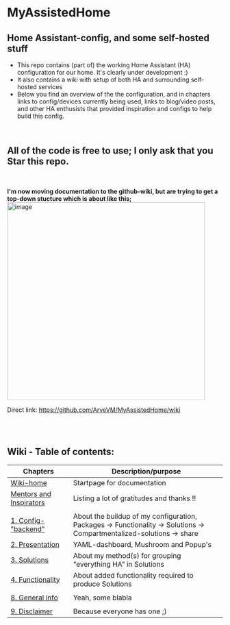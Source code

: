 # MyAssistedHome 
## Home Assistant-config, and some self-hosted stuff


- This repo contains (part of) the working Home Assistant (HA) configuration for our home. It's clearly under development :)
- It also contains a wiki with setup of both HA and surrounding self-hosted services
- Below you find an overview of the the configuration, and in chapters links to config/devices currently being used, links to blog/video posts, and other HA enthusists that provided inspiration and configs to help build this config. 
<br />



## All of the code is free to use; I only ask that you Star this repo.

<br />

**I'm now moving documentation to the github-wiki, but are trying to get a top-down stucture which is about like this;**
<img width="462" alt="image" src="https://user-images.githubusercontent.com/96014323/217190421-5449c9b5-5d6c-49ba-9dbe-157564f659a8.png">

Direct link:  https://github.com/ArveVM/MyAssistedHome/wiki

<br />
<br />

## Wiki - Table of contents:
|Chapters   |Description/purpose |
| ----------| ----------------------------- |
|[Wiki-home](https://github.com/ArveVM/MyAssistedHome/wiki/Home)| Startpage for documentation|
|[Mentors and Inspirators](https://github.com/ArveVM/MyAssistedHome/wiki/Mentors-and-Inspirators)|Listing a lot of gratitudes and thanks !! |
|||
|[1. Config-"backend"](https://github.com/ArveVM/MyAssistedHome/wiki/1-Configuration)| About the buildup of my configuration, <br /> Packages -> Functionality -> Solutions -> Compartmentalized-solutions -> share |
|[2. Presentation](https://github.com/ArveVM/MyAssistedHome/wiki/2-Presentation) | YAML-dashboard, Mushroom and Popup's |
|[3. Solutions](https://github.com/ArveVM/MyAssistedHome/wiki/3-Solutions)   |About my method(s) for grouping "everything HA" in Solutions|
|[4. Functionality](https://github.com/ArveVM/MyAssistedHome/wiki/4-Functionality)|About added functionality required to produce Solutions|
|||
|[8. General info](https://github.com/ArveVM/MyAssistedHome/wiki/8-General-info)|Yeah, some blabla|
|||
|[9. Disclaimer](https://github.com/ArveVM/MyAssistedHome/wiki/9-Disclaimer)|Because everyone has one ;)|
<br />
<br />
